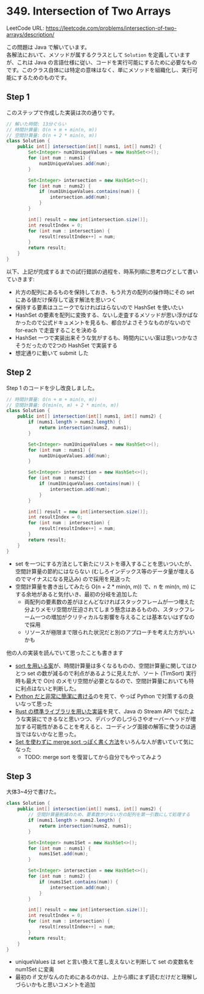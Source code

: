 # 349. Intersection of Two Arrays

LeetCode URL: https://leetcode.com/problems/intersection-of-two-arrays/description/

この問題は Java で解いています。  
各解法において、メソッドが属するクラスとして `Solution` を定義していますが、これは Java の言語仕様に従い、コードを実行可能にするために必要なものです。このクラス自体には特定の意味はなく、単にメソッドを組織化し、実行可能にするためのものです。

## Step 1

このステップで作成した実装は次の通りです。

```java
// 解いた時間: 13分ぐらい
// 時間計算量: O(n + m + min(n, m))
// 空間計算量: O(n + 2 * min(n, m)) 
class Solution {
    public int[] intersection(int[] nums1, int[] nums2) {
        Set<Integer> num1UniqueValues = new HashSet<>();
        for (int num : nums1) {
            num1UniqueValues.add(num);
        }

        Set<Integer> intersection = new HashSet<>();
        for (int num : nums2) {
            if (num1UniqueValues.contains(num)) {
                intersection.add(num);
            }
        }

        int[] result = new int[intersection.size()];
        int resultIndex = 0;
        for (int num : intersection) {
            result[resultIndex++] = num;
        }
        return result;
    }
}
```

以下、上記が完成するまでの試行錯誤の過程を、時系列順に思考ログとして書いていきます:

- 片方の配列にあるものを保持しておき、もう片方の配列の操作時にその set にある値だけ保存して返す解法を思いつく
- 保持する要素はユニークでなければはらないので HashSet を使いたい
- HashSet の要素を配列に変換する、ないし走査するメソッドが思い浮かばなかったので公式ドキュメントを見るも、都合がよさそうなものがないので for-each で走査することを決める
- HashSet 一つで実装出来そうな気がするも、時間内にいい案は思いつかなさそうだったので2つの HashSet で実装する
- 想定通りに動いて submit した

## Step 2

Step 1 のコードを少し改良しました。

```java
// 時間計算量: O(n + m + min(n, m))
// 空間計算量: O(min(n, m) + 2 * min(n, m)) 
class Solution {
    public int[] intersection(int[] nums1, int[] nums2) {
        if (nums1.length > nums2.length) {
            return intersection(nums2, nums1);
        }

        Set<Integer> num1UniqueValues = new HashSet<>();
        for (int num : nums1) {
            num1UniqueValues.add(num);
        }

        Set<Integer> intersection = new HashSet<>();
        for (int num : nums2) {
            if (num1UniqueValues.contains(num)) {
                intersection.add(num);
            }
        }

        int[] result = new int[intersection.size()];
        int resultIndex = 0;
        for (int num : intersection) {
            result[resultIndex++] = num;
        }
        return result;
    }
}
```


- set を一つにする方法として新たにリストを導入することを思いついたが、空間計算量の節約にはならない (むしろインデックス等のデータ量が増えるのでマイナスになる見込み) ので採用を見送った
- 空間計算量を書き出してみたら O(n + 2 * min(n, m)) で、n を min(n, m) にする余地があると気付いき、最初の分岐を追加した
    - 両配列の要素数の差がほとんどなければスタックフレームが一つ増えた分よりメモリ空間が圧迫されてしまう懸念はあるものの、スタックフレーム一つの増加がクリティカルな影響を与えることは基本ないはずなので採用
    - リソースが極限まで限られた状況だと別のアプローチを考えた方がいいかも

他の人の実装を読んでいて思ったことも書きます

- [sort を用いる案](https://github.com/SuperHotDogCat/coding-interview/blob/4822aea69850ace467725b4d47865e1e184b35f0/arai60/intersection_of_the_two_arrays/phase2.py)が、時間計算量は多くなるものの、空間計算量に関してはひとつ set の数が減るので利点があるように見えたが、ソート (TimSort) 実行時も最大で O(n) のメモリ空間が必要となるので、空間計算量においても特に利点はないと判断した。
- [Python だと非常に簡潔に書ける](https://github.com/SuperHotDogCat/coding-interview/blob/4822aea69850ace467725b4d47865e1e184b35f0/arai60/intersection_of_the_two_arrays/phase3.py)のを見て、やっぱ Python で対策するの良いなって思った
- [Rust の標準ライブラリを用いた実装](https://github.com/Yoshiki-Iwasa/Arai60/blob/b370c6059807346b0ae6462629609b8d33d3e0bf/problems/src/intersection_of_two_arrays/step4.rs)を見て、Java の Stream API で似たような実装にできるなと思いつつ、デバッグのしづらさやオーバーヘッドが増加する可能性があることを考えると、コーディング面接の解答に使うのは適当ではないかなと思った。
- [Set を使わずに merge sort っぽく書く方法](https://github.com/TORUS0818/leetcode/pull/15/files#diff-b91a580511b41f0315a57fe663d646b2b12fdabb7b4c4c3495ed069d8d6974fdR126-R157)をいろんな人が書いていて気になった
    - TODO: merge sort を復習してから自分でもやってみよう

## Step 3

大体3~4分で書けた。

```java
class Solution {
    public int[] intersection(int[] nums1, int[] nums2) {
        // 空間計算量削減のため、要素数が少ない方の配列を第一引数にして処理する
        if (nums1.length > nums2.length) {
            return intersection(nums2, nums1);
        }

        Set<Integer> nums1Set = new HashSet<>();
        for (int num : nums1) {
            nums1Set.add(num);
        }

        Set<Integer> intersection = new HashSet<>();
        for (int num : nums2) {
            if (nums1Set.contains(num)) {
                intersection.add(num);
            }
        }

        int[] result = new int[intersection.size()];
        int resultIndex = 0;
        for (int num : intersection) {
            result[resultIndex++] = num;
        }
        return result;
    }
}
```

- uniqueValues は set と言い換えて差し支えないと判断して set の変数名を num1Set に変奥
- 最初の if 文がなんのためにあるのかは、上から順にまず読むだけだと理解しづらいかもと思いコメントを追加
